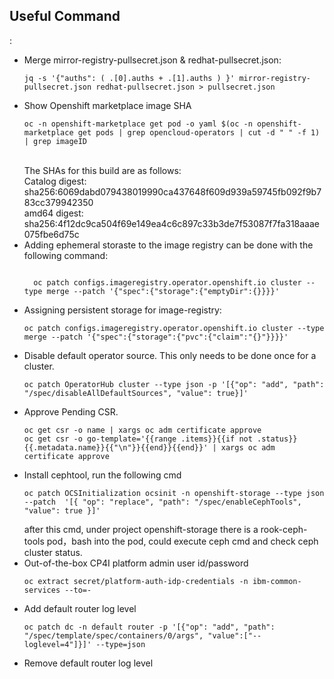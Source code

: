 <h2>Useful Command</h2>:
<ul>
<li>Merge mirror-registry-pullsecret.json & redhat-pullsecret.json:</li>
<pre><code>jq -s &#39;{&quot;auths&quot;: ( .[0].auths + .[1].auths ) }&#39; mirror-registry-pullsecret.json redhat-pullsecret.json &gt; pullsecret.json</code></pre>
  <li>Show Openshift marketplace image SHA </li>
 <pre><code>oc -n openshift-marketplace get pod -o yaml $(oc -n openshift-marketplace get pods | grep opencloud-operators | cut -d " " -f 1) | grep imageID</code></pre><br>
  The SHAs for this build are as follows:<br>
Catalog digest: sha256:6069dabd079438019990ca437648f609d939a59745fb092f9b783cc379942350<br>
amd64 digest: sha256:4f12dc9ca504f69e149ea4c6c897c33b3de7f53087f7fa318aaae075fbe6d75c<br>
  <li>Adding ephemeral storaste to the image registry can be done with the following command:</li>
<pre><code>
  oc patch configs.imageregistry.operator.openshift.io cluster --type merge --patch '{"spec":{"storage":{"emptyDir":{}}}}'
</code></pre>
  <li>Assigning persistent storage for image-registry:</li>
  <pre><code>oc patch configs.imageregistry.operator.openshift.io cluster --type merge --patch '{"spec":{"storage":{"pvc":{"claim":"{<changeme>}"}}}}'  </code></pre>
  <li>Disable default operator source. This only needs to be done once for a cluster.</li>
  <pre><code>oc patch OperatorHub cluster --type json -p '[{"op": "add", "path": "/spec/disableAllDefaultSources", "value": true}]'</code></pre>
  <li>Approve Pending CSR.</li>
  <pre><code>oc get csr -o name | xargs oc adm certificate approve
oc get csr -o go-template='{{range .items}}{{if not .status}}{{.metadata.name}}{{"\n"}}{{end}}{{end}}' | xargs oc adm certificate approve</code></pre>
  <li>Install cephtool, run the following cmd</li>
  <pre><code>oc patch OCSInitialization ocsinit -n openshift-storage --type json --patch  '[{ "op": "replace", "path": "/spec/enableCephTools", "value": true }]'</code></pre>
after this cmd, under project openshift-storage there is a rook-ceph-tools pod，bash into the pod, could execute ceph cmd and check ceph cluster status.
  <li>Out-of-the-box CP4I platform admin user id/password</li><pre><code>oc extract secret/platform-auth-idp-credentials -n ibm-common-services --to=-</code></pre>
   <li>Add default router log level</li><pre><code>oc patch dc -n default router -p '[{"op": "add", "path": "/spec/template/spec/containers/0/args", "value":["--loglevel=4"]}]' --type=json</code></pre>
   <li>Remove default router log level</li><pre><codeoc patch dc -n default router -p '[{"op": "remove", "path": "/spec/template/spec/containers/0/args", "value":["--loglevel=4"]}]' --type=json</code></pre>

